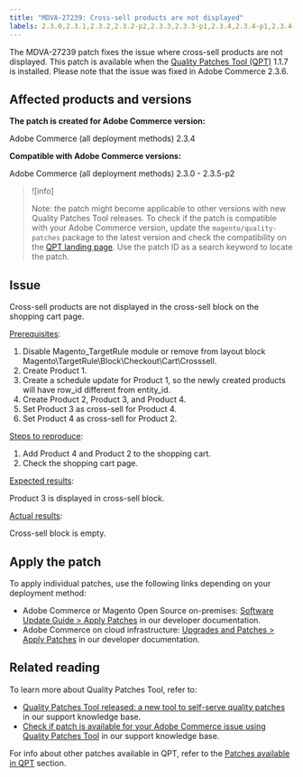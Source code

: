 ```yaml
---
title: "MDVA-27239: Cross-sell products are not displayed"
labels: 2.3.0,2.3.1,2.3.2,2.3.2-p2,2.3.3,2.3.3-p1,2.3.4,2.3.4-p1,2.3.4-p2,2.3.5,2.3.5-p1,2.3.5-p2,2.3.6,QPT 1.1.7,QPT patches,Magento Commerce,Magento Commerce Cloud,Quality Patches Tool,cart,products,Adobe Commerce,cloud infrastructure,on-premises
---
```


The MDVA-27239 patch fixes the issue where cross-sell products are not displayed. This patch is available when the [Quality Patches Tool (QPT)](https://support.magento.com/hc/en-us/articles/360047139492) 1.1.7 is installed. Please note that the issue was fixed in Adobe Commerce 2.3.6.

## Affected products and versions

**The patch is created for Adobe Commerce version:**

Adobe Commerce (all deployment methods) 2.3.4

**Compatible with Adobe Commerce versions:**

Adobe Commerce (all deployment methods) 2.3.0 - 2.3.5-p2

>![info]
>
>Note: the patch might become applicable to other versions with new Quality Patches Tool releases. To check if the patch is compatible with your Adobe Commerce version, update the `magento/quality-patches` package to the latest version and check the compatibility on the [QPT landing page](https://devdocs.magento.com/quality-patches/tool.html#patch-grid). Use the patch ID as a search keyword to locate the patch.

## Issue

Cross-sell products are not displayed in the cross-sell block on the shopping cart page.

<ins>Prerequisites</ins>:

1. Disable Magento_TargetRule module or remove from layout block Magento\TargetRule\Block\Checkout\Cart\Crosssell.
1. Create Product 1.
1. Create a schedule update for Product 1, so the newly created products will have row_id different from entity_id.
1. Create Product 2, Product 3, and Product 4.
1. Set Product 3 as cross-sell for Product 4.
1. Set Product 4 as cross-sell for Product 2.

<ins>Steps to reproduce</ins>:

1. Add Product 4 and Product 2 to the shopping cart.
1. Check the shopping cart page.

<ins>Expected results</ins>:

Product 3 is displayed in cross-sell block.

<ins>Actual results</ins>:

Cross-sell block is empty.

## Apply the patch

To apply individual patches, use the following links depending on your deployment method:

* Adobe Commerce or Magento Open Source on-premises: [Software Update Guide > Apply Patches](https://devdocs.magento.com/guides/v2.4/comp-mgr/patching/mqp.html) in our developer documentation.
* Adobe Commerce on cloud infrastructure: [Upgrades and Patches > Apply Patches](https://devdocs.magento.com/cloud/project/project-patch.html) in our developer documentation. 

## Related reading

To learn more about Quality Patches Tool, refer to:

* [Quality Patches Tool released: a new tool to self-serve quality patches](https://support.magento.com/hc/en-us/articles/360047139492) in our support knowledge base.
* [Check if patch is available for your Adobe Commerce issue using Quality Patches Tool](https://support.magento.com/hc/en-us/articles/360047125252) in our support knowledge base.

For info about other patches available in QPT, refer to the [Patches available in QPT](https://support.magento.com/hc/en-us/sections/360010506631-Patches-available-in-QPT-tool-) section.
